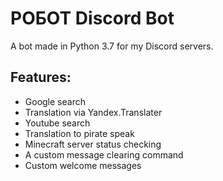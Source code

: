# POБOT Discord Bot
A bot made in Python 3.7 for my Discord servers.

## Features:
* Google search
* Translation via Yandex.Translater
* Youtube search
* Translation to pirate speak
* Minecraft server status checking
* A custom message clearing command
* Custom welcome messages
